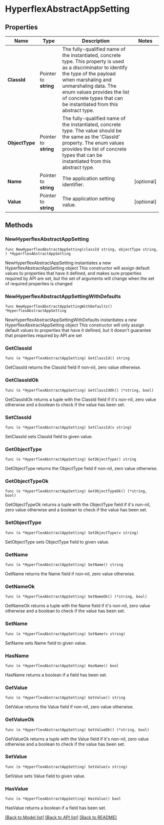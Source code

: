 # HyperflexAbstractAppSetting

## Properties

Name | Type | Description | Notes
------------ | ------------- | ------------- | -------------
**ClassId** | Pointer to **string** | The fully-qualified name of the instantiated, concrete type. This property is used as a discriminator to identify the type of the payload when marshaling and unmarshaling data. The enum values provides the list of concrete types that can be instantiated from this abstract type. | 
**ObjectType** | Pointer to **string** | The fully-qualified name of the instantiated, concrete type. The value should be the same as the &#39;ClassId&#39; property. The enum values provides the list of concrete types that can be instantiated from this abstract type. | 
**Name** | Pointer to **string** | The application setting identifier. | [optional] 
**Value** | Pointer to **string** | The application setting value. | [optional] 

## Methods

### NewHyperflexAbstractAppSetting

`func NewHyperflexAbstractAppSetting(classId string, objectType string, ) *HyperflexAbstractAppSetting`

NewHyperflexAbstractAppSetting instantiates a new HyperflexAbstractAppSetting object
This constructor will assign default values to properties that have it defined,
and makes sure properties required by API are set, but the set of arguments
will change when the set of required properties is changed

### NewHyperflexAbstractAppSettingWithDefaults

`func NewHyperflexAbstractAppSettingWithDefaults() *HyperflexAbstractAppSetting`

NewHyperflexAbstractAppSettingWithDefaults instantiates a new HyperflexAbstractAppSetting object
This constructor will only assign default values to properties that have it defined,
but it doesn't guarantee that properties required by API are set

### GetClassId

`func (o *HyperflexAbstractAppSetting) GetClassId() string`

GetClassId returns the ClassId field if non-nil, zero value otherwise.

### GetClassIdOk

`func (o *HyperflexAbstractAppSetting) GetClassIdOk() (*string, bool)`

GetClassIdOk returns a tuple with the ClassId field if it's non-nil, zero value otherwise
and a boolean to check if the value has been set.

### SetClassId

`func (o *HyperflexAbstractAppSetting) SetClassId(v string)`

SetClassId sets ClassId field to given value.


### GetObjectType

`func (o *HyperflexAbstractAppSetting) GetObjectType() string`

GetObjectType returns the ObjectType field if non-nil, zero value otherwise.

### GetObjectTypeOk

`func (o *HyperflexAbstractAppSetting) GetObjectTypeOk() (*string, bool)`

GetObjectTypeOk returns a tuple with the ObjectType field if it's non-nil, zero value otherwise
and a boolean to check if the value has been set.

### SetObjectType

`func (o *HyperflexAbstractAppSetting) SetObjectType(v string)`

SetObjectType sets ObjectType field to given value.


### GetName

`func (o *HyperflexAbstractAppSetting) GetName() string`

GetName returns the Name field if non-nil, zero value otherwise.

### GetNameOk

`func (o *HyperflexAbstractAppSetting) GetNameOk() (*string, bool)`

GetNameOk returns a tuple with the Name field if it's non-nil, zero value otherwise
and a boolean to check if the value has been set.

### SetName

`func (o *HyperflexAbstractAppSetting) SetName(v string)`

SetName sets Name field to given value.

### HasName

`func (o *HyperflexAbstractAppSetting) HasName() bool`

HasName returns a boolean if a field has been set.

### GetValue

`func (o *HyperflexAbstractAppSetting) GetValue() string`

GetValue returns the Value field if non-nil, zero value otherwise.

### GetValueOk

`func (o *HyperflexAbstractAppSetting) GetValueOk() (*string, bool)`

GetValueOk returns a tuple with the Value field if it's non-nil, zero value otherwise
and a boolean to check if the value has been set.

### SetValue

`func (o *HyperflexAbstractAppSetting) SetValue(v string)`

SetValue sets Value field to given value.

### HasValue

`func (o *HyperflexAbstractAppSetting) HasValue() bool`

HasValue returns a boolean if a field has been set.


[[Back to Model list]](../README.md#documentation-for-models) [[Back to API list]](../README.md#documentation-for-api-endpoints) [[Back to README]](../README.md)


